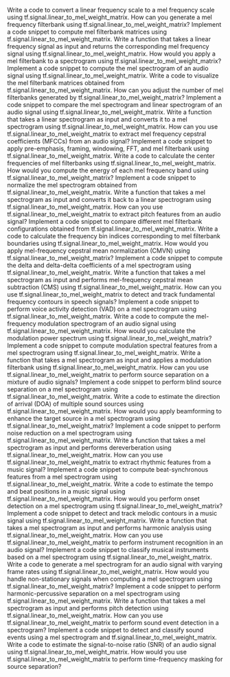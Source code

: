 Write a code to convert a linear frequency scale to a mel frequency scale using tf.signal.linear_to_mel_weight_matrix.
How can you generate a mel frequency filterbank using tf.signal.linear_to_mel_weight_matrix?
Implement a code snippet to compute mel filterbank matrices using tf.signal.linear_to_mel_weight_matrix.
Write a function that takes a linear frequency signal as input and returns the corresponding mel frequency signal using tf.signal.linear_to_mel_weight_matrix.
How would you apply a mel filterbank to a spectrogram using tf.signal.linear_to_mel_weight_matrix?
Implement a code snippet to compute the mel spectrogram of an audio signal using tf.signal.linear_to_mel_weight_matrix.
Write a code to visualize the mel filterbank matrices obtained from tf.signal.linear_to_mel_weight_matrix.
How can you adjust the number of mel filterbanks generated by tf.signal.linear_to_mel_weight_matrix?
Implement a code snippet to compare the mel spectrogram and linear spectrogram of an audio signal using tf.signal.linear_to_mel_weight_matrix.
Write a function that takes a linear spectrogram as input and converts it to a mel spectrogram using tf.signal.linear_to_mel_weight_matrix.
How can you use tf.signal.linear_to_mel_weight_matrix to extract mel frequency cepstral coefficients (MFCCs) from an audio signal?
Implement a code snippet to apply pre-emphasis, framing, windowing, FFT, and mel filterbank using tf.signal.linear_to_mel_weight_matrix.
Write a code to calculate the center frequencies of mel filterbanks using tf.signal.linear_to_mel_weight_matrix.
How would you compute the energy of each mel frequency band using tf.signal.linear_to_mel_weight_matrix?
Implement a code snippet to normalize the mel spectrogram obtained from tf.signal.linear_to_mel_weight_matrix.
Write a function that takes a mel spectrogram as input and converts it back to a linear spectrogram using tf.signal.linear_to_mel_weight_matrix.
How can you use tf.signal.linear_to_mel_weight_matrix to extract pitch features from an audio signal?
Implement a code snippet to compare different mel filterbank configurations obtained from tf.signal.linear_to_mel_weight_matrix.
Write a code to calculate the frequency bin indices corresponding to mel filterbank boundaries using tf.signal.linear_to_mel_weight_matrix.
How would you apply mel-frequency cepstral mean normalization (CMVN) using tf.signal.linear_to_mel_weight_matrix?
Implement a code snippet to compute the delta and delta-delta coefficients of a mel spectrogram using tf.signal.linear_to_mel_weight_matrix.
Write a function that takes a mel spectrogram as input and performs mel-frequency cepstral mean subtraction (CMS) using tf.signal.linear_to_mel_weight_matrix.
How can you use tf.signal.linear_to_mel_weight_matrix to detect and track fundamental frequency contours in speech signals?
Implement a code snippet to perform voice activity detection (VAD) on a mel spectrogram using tf.signal.linear_to_mel_weight_matrix.
Write a code to compute the mel-frequency modulation spectrogram of an audio signal using tf.signal.linear_to_mel_weight_matrix.
How would you calculate the modulation power spectrum using tf.signal.linear_to_mel_weight_matrix?
Implement a code snippet to compute modulation spectral features from a mel spectrogram using tf.signal.linear_to_mel_weight_matrix.
Write a function that takes a mel spectrogram as input and applies a modulation filterbank using tf.signal.linear_to_mel_weight_matrix.
How can you use tf.signal.linear_to_mel_weight_matrix to perform source separation on a mixture of audio signals?
Implement a code snippet to perform blind source separation on a mel spectrogram using tf.signal.linear_to_mel_weight_matrix.
Write a code to estimate the direction of arrival (DOA) of multiple sound sources using tf.signal.linear_to_mel_weight_matrix.
How would you apply beamforming to enhance the target source in a mel spectrogram using tf.signal.linear_to_mel_weight_matrix?
Implement a code snippet to perform noise reduction on a mel spectrogram using tf.signal.linear_to_mel_weight_matrix.
Write a function that takes a mel spectrogram as input and performs dereverberation using tf.signal.linear_to_mel_weight_matrix.
How can you use tf.signal.linear_to_mel_weight_matrix to extract rhythmic features from a music signal?
Implement a code snippet to compute beat-synchronous features from a mel spectrogram using tf.signal.linear_to_mel_weight_matrix.
Write a code to estimate the tempo and beat positions in a music signal using tf.signal.linear_to_mel_weight_matrix.
How would you perform onset detection on a mel spectrogram using tf.signal.linear_to_mel_weight_matrix?
Implement a code snippet to detect and track melodic contours in a music signal using tf.signal.linear_to_mel_weight_matrix.
Write a function that takes a mel spectrogram as input and performs harmonic analysis using tf.signal.linear_to_mel_weight_matrix.
How can you use tf.signal.linear_to_mel_weight_matrix to perform instrument recognition in an audio signal?
Implement a code snippet to classify musical instruments based on a mel spectrogram using tf.signal.linear_to_mel_weight_matrix.
Write a code to generate a mel spectrogram for an audio signal with varying frame rates using tf.signal.linear_to_mel_weight_matrix.
How would you handle non-stationary signals when computing a mel spectrogram using tf.signal.linear_to_mel_weight_matrix?
Implement a code snippet to perform harmonic-percussive separation on a mel spectrogram using tf.signal.linear_to_mel_weight_matrix.
Write a function that takes a mel spectrogram as input and performs pitch detection using tf.signal.linear_to_mel_weight_matrix.
How can you use tf.signal.linear_to_mel_weight_matrix to perform sound event detection in a spectrogram?
Implement a code snippet to detect and classify sound events using a mel spectrogram and tf.signal.linear_to_mel_weight_matrix.
Write a code to estimate the signal-to-noise ratio (SNR) of an audio signal using tf.signal.linear_to_mel_weight_matrix.
How would you use tf.signal.linear_to_mel_weight_matrix to perform time-frequency masking for source separation?